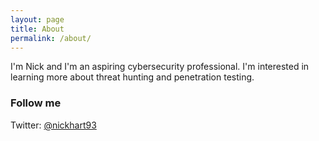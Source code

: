 ```yaml
---
layout: page
title: About
permalink: /about/
---
```


I'm Nick and I'm an aspiring cybersecurity professional. I'm interested in learning more about threat hunting and penetration testing. 


### Follow me

Twitter: [@nickhart93](twitter:@nickhart93)
